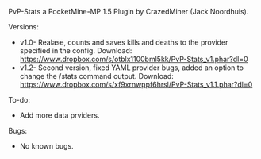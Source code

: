 PvP-Stats a PocketMine-MP 1.5 Plugin by CrazedMiner (Jack Noordhuis).

Versions:
- v1.0- Realase, counts and saves kills and deaths to the provider specified in the config. Download: https://www.dropbox.com/s/otblx1100bml5kk/PvP-Stats_v1.phar?dl=0
- v1.2- Second version, fixed YAML provider bugs, added an option to change the /stats command output. Download: https://www.dropbox.com/s/xf9xrnwppf6hrsl/PvP-Stats_v1.1.phar?dl=0

To-do:
- Add more data prviders.

Bugs:
- No known bugs.
